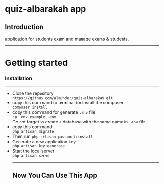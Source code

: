 # quiz-albarakah app
## Introduction
application for students exam and manage exams & students.
<hr> 

# Getting started
### Installation
<hr> 

<ul>
<li>Clone the repository.</li>
<code>https://github.com/almuhder/quiz-albarakah.git</code>
<li>copy this command to terminal for install the composer</li>
<code>composer install</code><br>
<li>copy this command for generate <code>.env</code> file </li>
<code>cp .env.example .env </code><br>
Do not forget to create a database with the same name in <code>.env</code> file
<li>copy this command </li>
<code>php artisan migrate</code>
<li>Then run <code>php artisan passport:install</code></li>
<li>Generate a new application key</li>
<code>php artisan key:generate</code>
<li>Start the local server</li>
<code>php artisan serve </code>
<hr>

## Now You Can Use This App 
</ul>

